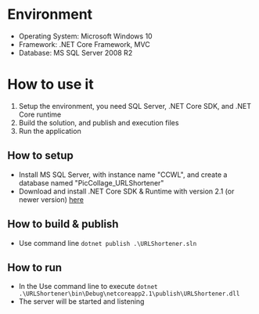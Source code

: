 # Environment
- Operating System: Microsoft Windows 10
- Framework: .NET Core Framework, MVC
- Database: MS SQL Server 2008 R2

# How to use it
1. Setup the environment, you need SQL Server, .NET Core SDK, and .NET Core runtime
2. Build the solution, and publish and execution files
3. Run the application

## How to setup
- Install MS SQL Server, with instance name "CCWL", and create a database named "PicCollage_URLShortener"
- Download and install .NET Core SDK & Runtime with version 2.1 (or newer version) [here](https://dotnet.microsoft.com/download)

## How to build & publish
- Use command line `dotnet publish .\URLShortener.sln`

## How to run
- In the Use command line to execute `dotnet .\URLShortener\bin\Debug\netcoreapp2.1\publish\URLShortener.dll`
- The server will be started and listening



